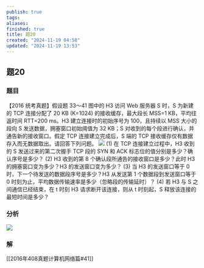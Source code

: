 ```yaml
---
publish: true
tags: 
aliases: 
finished: true
title: 题20
created: "2024-11-19 04:58"
updated: "2024-11-19 13:53"
---
```

## 题20
### 题目
【2016 统考真题】假设题 33～41 图中的 H3 访问 Web 服务器 S 时，S 为新建的 TCP 连接分配了 20 KB (K=1024) 的接收缓存，最大段长 MSS=1 KB，平均往返时间 RTT=200 ms。H3 建立连接时的初始序号为 100，且持续以 MSS 大小的段向 S 发送数据，拥塞窗口初始阈值为 32 KB；S 对收到的每个段进行确认，并通告新的接收窗口。假定 TCP 连接建立完成后，S 端的 TCP 接收缓存仅有数据存入而无数据取出。请回答下列问题。
![](https://img.hwenyi.live/202411192102537.webp)
(1) 在 TCP 连接建立过程中，H3 收到的 S 发送过来的第二次握手 TCP 段的 SYN 和 ACK 标志位的值分别是多少？确认序号是多少？
(2) H3 收到的第 8 个确认段所通告的接收窗口是多少？此时 H3 的拥塞窗口变为多少？H3 的发送窗口变为多少？
(3) 当 H3 的发送窗口等于 0 时，下一个待发送的数据段序号是多少？H3 从发送第 1 个数据段到发送窗口等于 0 时刻为止，平均数据传输速率是多少（忽略段的传输延时）？
(4) 若 H3 与 S 之间通信已经结束，在 t 时刻 H3 请求断开该连接，则从 t 时刻起，S 释放该连接的最短时间是多少？
### 分析
![](https://img.hwenyi.live/202411192138002.webp)
### 解
[[2016年408真题计算机网络篇#41]]